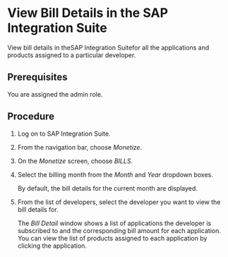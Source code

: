 <!-- loio2378110c9b23422aa9c7b56afa5c8515 -->

# View Bill Details in the SAP Integration Suite

View bill details in theSAP Integration Suitefor all the applications and products assigned to a particular developer.



<a name="loio2378110c9b23422aa9c7b56afa5c8515__prereq_d44_2xp_bz"/>

## Prerequisites

You are assigned the admin role.



## Procedure

1.  Log on to SAP Integration Suite.

2.  From the navigation bar, choose *Monetize*.

3.  On the *Monetize* screen, choose *BILLS*.

4.  Select the billing month from the *Month* and *Year* dropdown boxes.

    By default, the bill details for the current month are displayed.

5.  From the list of developers, select the developer you want to view the bill details for.

    The *Bill Detail* window shows a list of applications the developer is subscribed to and the corresponding bill amount for each application. You can view the list of products assigned to each application by clicking the application.


